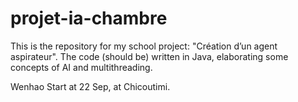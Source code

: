 # projet-ia-chambre
This is the repository for my school project: "Création d’un agent aspirateur".
The code (should be) written in Java, elaborating some concepts of AI and multithreading.

Wenhao Start at 22 Sep, at Chicoutimi.
